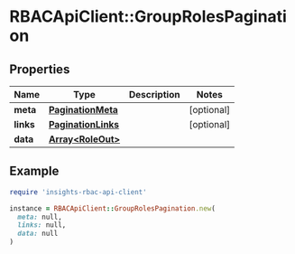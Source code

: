 # RBACApiClient::GroupRolesPagination

## Properties

| Name | Type | Description | Notes |
| ---- | ---- | ----------- | ----- |
| **meta** | [**PaginationMeta**](PaginationMeta.md) |  | [optional] |
| **links** | [**PaginationLinks**](PaginationLinks.md) |  | [optional] |
| **data** | [**Array&lt;RoleOut&gt;**](RoleOut.md) |  |  |

## Example

```ruby
require 'insights-rbac-api-client'

instance = RBACApiClient::GroupRolesPagination.new(
  meta: null,
  links: null,
  data: null
)
```

